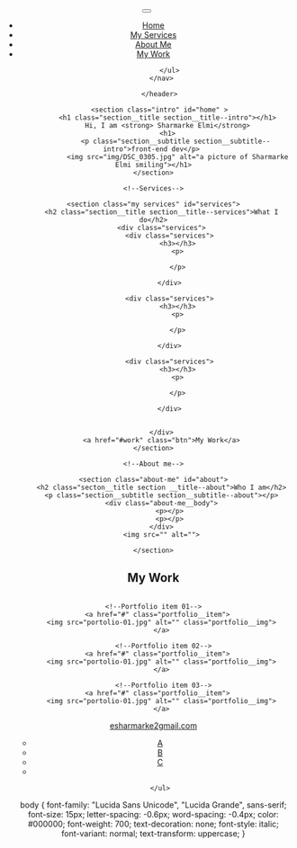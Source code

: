 <!DOCTYPE html>
<html lang="en" >
    <head>
        <meta charset="UTF-8"> 
<meta name="viewport" content="width= device-width, initial-scale= 1.0">
    <title> Sharmarke's Portfolio Website </title>
    <link href="https://fonts.googleapis.com/css2?family=Roboto&display=swap" rel="stylesheet">


</head>
<body>
    <header>
        <div class="logo"> 
<img src="logo.png " alt="">
        </div>
        <button class="nav-toggle"  aria-label="toggle navigation">
            <span class="hamburger"></span>
         </button>
        <nav class="nav">
            <ul class="nav__list"> 
                <li class="nav __ items"><a href="#home" class="nav__link"> Home</a></li>
                <li class="nav __ items"><a href="#services" class="nav__link"> My Services</a></li>
                <li class="nav __ items"><a href="#" class="nav__link"> About Me</a></li>
                <li class="nav __ items"><a href="#" class="nav__link"> My Work</a></li>

            </ul>
        </nav>

       </header>
       
       <section class="intro" id="home" >
           <h1 class="section__title section__title--intro"></h1>
           Hi, I am <strong> Sharmarke Elmi</strong>
           <h1>
               <p class="section__subtitle section__subtitle--intro">front-end dev</p> 
                <img src="img/DSC_0305.jpg" alt="a picture of Sharmarke Elmi smiling"></h1>
    </section>
   
    <!--Services-->

    <section class="my services" id="services">
        <h2 class="section__title section__title--services">What I do</h2>
        <div class="services">
            <div class="services">
                <h3></h3>
                <p>

                </p>

            </div>

            <div class="services">
                <h3></h3>
                <p>
                    
                </p>

            </div>

            <div class="services">
                <h3></h3>
                <p>
                    
                </p>

            </div>


        </div>
        <a href="#work" class="btn">My Work</a>
    </section>
   
    <!--About me-->
     
    <section class="about-me" id="about">
        <h2 class="secton__title section __title--about">Who I am</h2>
        <p class="section__subtitle section__subtitle--about"></p>
        <div class="about-me__body">
            <p></p>
            <p></p>
        </div>
        <img src="" alt="">

    </section>

<!--My Work-->
<section class="my-work" id="work">
<h2 class="section__title">My Work</h2>
<p class="section__subtitle"></p>

<div class="portfolio">
    <!--Portfolio item 01-->
    <a href="#" class="portfolio__item">
    <img src="portolio-01.jpg" alt="" class="portfolio__img">
    </a>
     
    <!--Portfolio item 01-->
      <a href="#" class="portfolio__item">
        <img src="portolio-01.jpg" alt="" class="portfolio__img">
        </a>

         <!--Portfolio item 02-->
      <a href="#" class="portfolio__item">
        <img src="portolio-01.jpg" alt="" class="portfolio__img">
        </a>

         <!--Portfolio item 03-->
      <a href="#" class="portfolio__item">
        <img src="portolio-01.jpg" alt="" class="portfolio__img">
        </a>
</div>
</section>

<!--Footer-->
<footer>
    <a href="mailto:esharmarke2@gmail.com" class="footer_link">esharmarke2gmail.com</a>
    <ul class="social-list">
        <li class="social-list__item"><a class="social-list__link" href="https://dribble.com">A</a></li>
        <li class="social-list__item"><a class="social-list__link" href="https:///github.com/sharmarkee">B</a></li>
        <li class="social-list__item"><a class="social-list__link" href="https://linkedin.com/en/sharmarke-elmi">C</a></li>
        <li class="social-list__item"><a class="social-list__link"></a></li>

    </ul>
</footer>
      </body>
    </html>
 
 
   <link rel="stylesheet" type="text/css" href="/style.css" />

body {
font-family: "Lucida Sans Unicode", "Lucida Grande", sans-serif;
font-size: 15px;
letter-spacing: -0.6px;
word-spacing: -0.4px;
color: #000000;
font-weight: 700;
text-decoration: none;
font-style: italic;
font-variant: normal;
text-transform: uppercase;
} 
